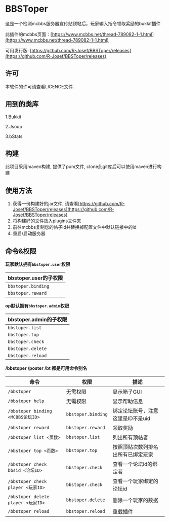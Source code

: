 # BBSToper

这是一个检测mcbbs服务器宣传贴顶帖后，玩家输入指令领取奖励的bukkit插件

此插件的mcbbs页面：[https://www.mcbbs.net/thread-789082-1-1.html](https://www.mcbbs.net/thread-789082-1-1.html)

可用发行版: [https://github.com/R-Josef/BBSToper/releases](https://github.com/R-Josef/BBSToper/releases)

## 许可

本软件的许可请查看LICENCE文件.

## 用到的类库

1.Bukkit

2.Jsoup

3.bStats

## 构建

此项目采用maven构建, 提供了pom文件, clone此git库后可以使用maven进行构建

## 使用方法

1. 获得一份构建好的jar文件, 请查看[https://github.com/R-Josef/BBSToper/releases](https://github.com/R-Josef/BBSToper/releases)
2. 将构建好的文件放入plugins文件夹
3. 前往mcbbs复制您的帖子id并替换掉配置文件中默认链接中的id
4. 重启/启动服务器

## 命令&权限

**玩家默认拥有`bbstoper.user`权限**

| bbstoper.user的子权限 |
| --------------------- |
| `bbstoper.binding`    |
| `bbstoper.reward`     |

**op默认拥有`bbstoper.admin`权限**

| bbstoper.admin的子权限 |
| ---------------------- |
| `bbstoper.list`        |
| `bbstoper.top`         |
| `bbstoper.check`       |
| `bbstoper.delete`      |
| `bbstoper.reload`      |

**/bbstoper /poster /bt 都是可用命令别名**

| 命令                               | 权限               | 描述                               |
| ---------------------------------- | ------------------ | ---------------------------------- |
| `/bbstoper`                        | 无需权限           | 显示箱子GUI                        |
| `/bbstoper help`                   | 无需权限           | 显示帮助信息                       |
| `/bbstoper binding <MCBBS论坛ID>`  | `bbstoper.binding` | 绑定论坛账号，注意这里是ID不是uid  |
| `/bbstoper reward`                 | `bbstoper.reward`  | 领取奖励                           |
| `/bbstoper list <页数>`            | `bbstoper.list`    | 列出所有顶帖者                     |
| `/bbstoper top <页数>`             | `bbstoper.top`     | 按照顶贴次数列排名出所有已绑定玩家 |
| `/bbstoper check bbsid <论坛ID>`   | `bbstoper.check`   | 查看一个论坛id的绑定者             |
| `/bbstoper check player <玩家ID>`  | `bbstoper.check`   | 查看一个玩家绑定的论坛id           |
| `/bbstoper delete player <玩家ID>` | `bbstoper.delete`  | 删除一个玩家的数据                 |
| `/bbstoper reload`                 | `bbstoper.reload`  | 重载插件                           |

